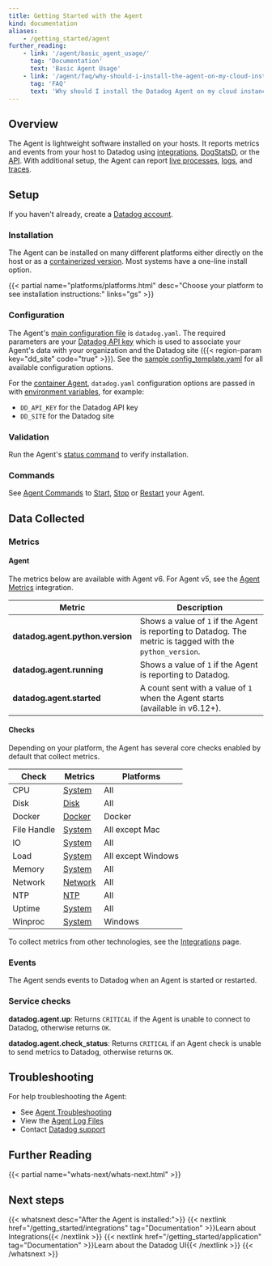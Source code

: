 ```yaml
---
title: Getting Started with the Agent
kind: documentation
aliases:
    - /getting_started/agent
further_reading:
    - link: '/agent/basic_agent_usage/'
      tag: 'Documentation'
      text: 'Basic Agent Usage'
    - link: '/agent/faq/why-should-i-install-the-agent-on-my-cloud-instances/'
      tag: 'FAQ'
      text: 'Why should I install the Datadog Agent on my cloud instances?'
---
```


## Overview

The Agent is lightweight software installed on your hosts. It reports metrics and events from your host to Datadog using [integrations][1], [DogStatsD][2], or the [API][3]. With additional setup, the Agent can report [live processes][4], [logs][5], and [traces][6].

## Setup

If you haven't already, create a [Datadog account][7].

### Installation

The Agent can be installed on many different platforms either directly on the host or as a [containerized version][8]. Most systems have a one-line install option.

{{< partial name="platforms/platforms.html" desc="Choose your platform to see installation instructions:" links="gs" >}}

### Configuration

The Agent's [main configuration file][9] is `datadog.yaml`. The required parameters are your [Datadog API key][10] which is used to associate your Agent's data with your organization and the Datadog site ({{< region-param key="dd_site" code="true" >}}). See the [sample config_template.yaml][11] for all available configuration options.

For the [container Agent][8], `datadog.yaml` configuration options are passed in with [environment variables][12], for example:

- `DD_API_KEY` for the Datadog API key
- `DD_SITE` for the Datadog site

### Validation

Run the Agent's [status command][13] to verify installation.

### Commands

See [Agent Commands][14] to [Start][15], [Stop][16] or [Restart][17] your Agent.

## Data Collected

### Metrics

#### Agent

The metrics below are available with Agent v6. For Agent v5, see the [Agent Metrics][18] integration.

| Metric                           | Description                                                                                                          |
| -------------------------------- | -------------------------------------------------------------------------------------------------------------------- |
| **datadog.agent.python.version** | Shows a value of `1` if the Agent is reporting to Datadog. The metric is tagged with the `python_version`. |
| **datadog.agent.running**        | Shows a value of `1` if the Agent is reporting to Datadog.                                                 |
| **datadog.agent.started**        | A count sent with a value of `1` when the Agent starts (available in v6.12+).                                        |

#### Checks

Depending on your platform, the Agent has several core checks enabled by default that collect metrics.

| Check       | Metrics       | Platforms          |
| ----------- | ------------- | ------------------ |
| CPU         | [System][19]  | All                |
| Disk        | [Disk][20]    | All                |
| Docker      | [Docker][21]  | Docker             |
| File Handle | [System][19]  | All except Mac     |
| IO          | [System][19]  | All                |
| Load        | [System][19]  | All except Windows |
| Memory      | [System][19]  | All                |
| Network     | [Network][22] | All                |
| NTP         | [NTP][23]     | All                |
| Uptime      | [System][19]  | All                |
| Winproc     | [System][19]  | Windows            |

To collect metrics from other technologies, see the [Integrations][24] page.

### Events

The Agent sends events to Datadog when an Agent is started or restarted.

### Service checks

**datadog.agent.up**:
Returns `CRITICAL` if the Agent is unable to connect to Datadog, otherwise returns `OK`.

**datadog.agent.check_status**:
Returns `CRITICAL` if an Agent check is unable to send metrics to Datadog, otherwise returns `OK`.

## Troubleshooting

For help troubleshooting the Agent:

- See [Agent Troubleshooting][25]
- View the [Agent Log Files][26]
- Contact [Datadog support][27]

## Further Reading

{{< partial name="whats-next/whats-next.html" >}}

<p>

## Next steps

{{< whatsnext desc="After the Agent is installed:">}}
{{< nextlink href="/getting_started/integrations" tag="Documentation" >}}Learn about Integrations{{< /nextlink >}}
{{< nextlink href="/getting_started/application" tag="Documentation" >}}Learn about the Datadog UI{{< /nextlink >}}
{{< /whatsnext >}}

[1]: /integrations/
[2]: /metrics/dogstatsd_metrics_submission/
[3]: /api/
[4]: /infrastructure/process/
[5]: /logs/
[6]: /tracing/
[7]: https://www.datadoghq.com
[8]: https://github.com/DataDog/datadog-agent/tree/main/Dockerfiles/agent
[9]: /agent/guide/agent-configuration-files/#agent-main-configuration-file
[10]: https://app.datadoghq.com/organization-settings/api-keys
[11]: https://github.com/DataDog/datadog-agent/blob/master/pkg/config/config_template.yaml
[12]: https://github.com/DataDog/datadog-agent/tree/main/Dockerfiles/agent#environment-variables
[13]: /agent/guide/agent-commands/#agent-status-and-information
[14]: /agent/guide/agent-commands/
[15]: /agent/guide/agent-commands/#start-the-agent
[16]: /agent/guide/agent-commands/#stop-the-agent
[17]: /agent/guide/agent-commands/#restart-the-agent
[18]: /integrations/agent_metrics/
[19]: /integrations/system/#metrics
[20]: /integrations/disk/#metrics
[21]: /agent/docker/data_collected/#metrics
[22]: /integrations/network/#metrics
[23]: /integrations/ntp/#metrics
[24]: /getting_started/integrations/
[25]: /agent/troubleshooting/
[26]: /agent/guide/agent-log-files/
[27]: /help/
